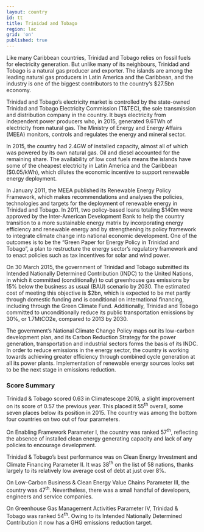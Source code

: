 ```yaml
---
layout: country
id: tt
title: Trinidad and Tobago
region: lac
grid: 'on'
published: true
---
```


Like many Caribbean countries, Trinidad and Tobago relies on fossil fuels for electricity generation. But unlike many of its neighbours, Trinidad and Tobago is a natural gas producer and exporter. The islands are among the leading natural gas producers in Latin America and the Caribbean, and the industry is one of the biggest contributors to the country’s $27.5bn economy.

Trinidad and Tobago’s electricity market is controlled by the state-owned Trinidad and Tobago Electricity Commission (T&TEC), the sole transmission and distribution company in the country. It buys electricity from independent power producers who, in 2015, generated 9.6TWh of electricity from natural gas. The Ministry of Energy and Energy Affairs (MEEA) monitors, controls and regulates the energy and mineral sector.

In 2015, the country had 2.4GW of installed capacity, almost all of which was powered by its own natural gas. Oil and diesel accounted for the remaining share. The availability of low cost fuels means the islands have some of the cheapest electricity in Latin America and the Caribbean ($0.05/kWh), which dilutes the economic incentive to support renewable energy deployment.

In January 2011, the MEEA published its Renewable Energy Policy Framework, which makes recommendations and analyses the policies, technologies and targets for the deployment of renewable energy in Trinidad and Tobago. In 2011, two policy-based loans totaling $140m were approved by the Inter-American Development Bank to help the country transition to a more sustainable energy matrix by incorporating energy efficiency and renewable energy and by strengthening its policy framework to integrate climate change into national economic development. One of the outcomes is to be the “Green Paper for Energy Policy in Trinidad and Tobago”, a plan to restructure the energy sector’s regulatory framework and to enact policies such as tax incentives for solar and wind power.

On 30 March 2015, the government of Trinidad and Tobago submitted its Intended Nationally Determined Contribution (INDC) to the United Nations, in which it committed (conditionally) to cut greenhouse gas emissions by 15% below the business as usual (BAU) scenario by 2030. The estimated cost of meeting this objective is $2bn, which is expected to be met partly through domestic funding and is conditional on international financing, including through the Green Climate Fund. Additionally, Trinidad and Tobago committed to unconditionally reduce its public transportation emissions by 30%, or 1.7MtCO2e, compared to 2013 by 2030. 

The government’s National Climate Change Policy maps out its low-carbon development plan, and its Carbon Reduction Strategy for the power generation, transportation and industrial sectors forms the basis of its INDC. In order to reduce emissions in the energy sector, the country is working towards achieving greater efficiency through combined cycle generation at all its power plants. Implementation of renewable energy sources looks set to be the next stage in emissions reduction.


### Score Summary

Trinidad & Tobago scored 0.63 in Climatescope 2016, a slight improvement on its score of 0.57 the previous year. This placed it 55<sup>th</sup> overall, some seven places below its position in 2015. The country was among the bottom four countries on two out of four parameters. 

On Enabling Framework Parameter I, the country was ranked 57<sup>th</sup>, reflecting the absence of installed clean energy generating capacity and lack of any policies to encourage development.

Trinidad & Tobago’s best performance was on Clean Energy Investment and Climate Financing Parameter II. It was 38<sup>th</sup> on the list of 58 nations, thanks largely to its relatively low average cost of debt at just over 8%.

On Low-Carbon Business & Clean Energy Value Chains Parameter III, the country was 47<sup>th</sup>. Nevertheless, there was a small handful of developers, engineers and service companies. 

On Greenhouse Gas Management Activities Parameter IV, Trinidad & Tobago was ranked 54<sup>th</sup>. Owing to its Intended Nationally Determined Contribution it now has a GHG emissions reduction target.
